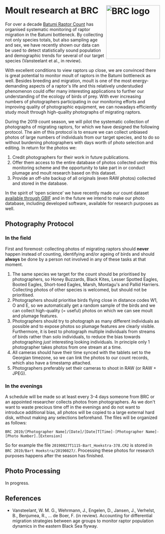# Moult research at BRC<a href="https://www.batumiraptorcount.org"><img src="https://static1.squarespace.com/static/5b33912fb27e39bd89996b9d/t/5b33ac53352f535c7e8effcb/1560539069142/?format=120w" alt="BRC logo" align="right" width="175" style="max-width: 175px;"></a>
For over a decade [Batumi Raptor Count](https://www.batumiraptorcount.org) has organised systematic monitoring of raptor migration in the Batumi bottleneck. By collecting not only species totals, but also sampling age and sex, we have recently shown our data can be used to detect statistically sound population and demographic trends for several of our target species (Vansteelant et al., in review).

With excellent conditions to view raptors up close, we are convinced there is great potential to monitor moult of raptors in the Batumi bottleneck as well. Besides breeding and migration, moult is one of the most energy-demanding aspects of a raptor's life and this relatively understudied phenomenon could offer many interesting applications to further our understanding of the ecology of birds of prey. With ever increasing numbers of photographers participating in our monitoring efforts and improving quality of photographic equipment, we can nowadays efficiently study moult through high-quality photographs of migrating raptors.

During the 2019 count season, we will pilot the systematic collection of photographs of migrating raptors, for which we have designed the following protocol. The aim of this protocol is to ensure we can collect unbiased photos of large numbers of individuals from our target species, and to do so without burdening photographers with days worth of photo selection and editing. In return for the photos we:
1. Credit photographers for their work in future publications.
2. Offer them access to the entire database of photos collected under this monitoring scheme and the opportunity to take part in or conduct plumage and moult research based on this dataset. 
3. Provide an off-site backup of all originals (even RAW photos) collected and stored in the database. 

In the spirit of ‘open science’ we have recently made our count dataset [available through GBIF](https://www.batumiraptorcount.org/news/2019/4/brc-goes-open-access) and in the future we intend to make our photo database, including developed software, available for research purposes as well.

## Photography Protocol

### In the field
First and foremost: collecting photos of migrating raptors should **never** happen instead of counting, identifying and/or ageing of birds and should **always** be done by a person not involved in any of these tasks at that moment.

1. The same species we target for the count should be prioritised by photographers, so Honey Buzzards, Black Kites, Lesser Spotted Eagles, Booted Eagles, Short-toed Eagles, Marsh, Montagu's and Pallid Harriers. Collecting photos of other species is welcomed, but should not be prioritised.
2. Photographers should prioritise birds flying close in distance codes W1, O and E, so we automatically get a random sample of the birds and we can collect high-quality (= useful) photos on which we can see moult and plumage features.
3. Photographers should try to photograph as many different individuals as possible and to expose photos so plumage features are clearly visible. Furthermore, it is best to photograph multiple individuals from streams of birds rather than solo individuals, to reduce the bias towards photographing *just* interesting looking individuals. In principle only 1 photographer takes photos from one stream at a time.
4. All cameras should have their time synced with the tablets set to the Georgian timezone, so we can link the photos to our count records, which also have a timestamp attached.
5. Photographers preferably set their cameras to shoot in RAW (or RAW + JPEG).

### In the evenings
A schedule will be made so at least every 3-4 days someone from BRC or an appointed researcher collects photos from photographers. As we don't want to waste precious time off in the evenings and do not want to introduce additional bias, all photos will be copied to a large external hard disk, without making any selections beforehand. The files will be organized as follows:
```
BRC 2019/[Photographer Name]/[Date]/[Date]T[Time]-[Photographer Name]-[Photo Number].[Extension]
``` 
So for example the file `20190827T1115-Bart_Hoekstra-378.CR2` is stored in `BRC 2019/Bart Hoekstra/20190827/`. Processing these photos for research purposes happens after the season has finished.

## Photo Processing
In progress.

## References
- Vansteelant, W. M. G., Wehrmann, J., Engelen, D., Jansen, J., Verhelst, B., Benjumea, R., … de Boer, F. (in review). Accounting for differential migration strategies between age groups to monitor raptor population dynamics in the eastern Black Sea flyway.
